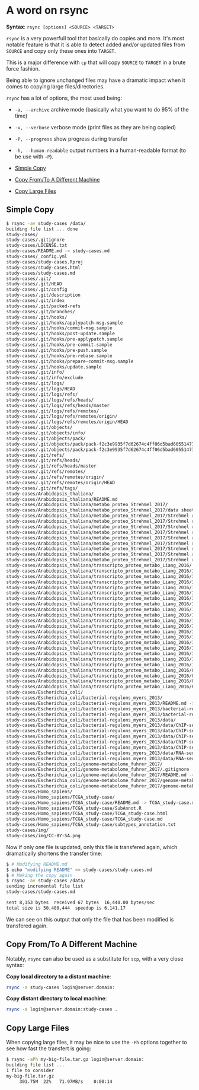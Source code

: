 
# A word on rsync

**Syntax**: `rsync [options] <SOURCE> <TARGET>`

`rsync` is a very powerfull tool that basically do copies and more.
It's most notable feature is that it is able to detect added and/or updated files
from `SOURCE` and copy only these ones into `TARGET`.

This is a major difference with `cp` that will copy `SOURCE` to `TARGET` in a
brute force fashion.

Being able to ignore unchanged files may have a dramatic impact when it comes
to copying large files/directories.

`rsync` has a lot of options, the most used being:

- `-a, --archive` archive mode (basically what you want to do 95% of the time)
- `-v, --verbose` verbose mode (print files as they are being copied)
- `-P, --progress` show progress during transfer
- `-h, --human-readable` output numbers in a human-readable format (to be use with `-P`).


- [Simple Copy](#simple-copy)
- [Copy From/To A Different Machine](#copy-from-to-a-different_machine)
- [Copy Large Files](#copy-large-files)

## Simple Copy

```bash
$ rsync -av study-cases /data/
building file list ... done
study-cases/
study-cases/.gitignore
study-cases/LICENSE.txt
study-cases/README.md -> study-cases.md
study-cases/_config.yml
study-cases/study-cases.Rproj
study-cases/study-cases.html
study-cases/study-cases.md
study-cases/.git/
study-cases/.git/HEAD
study-cases/.git/config
study-cases/.git/description
study-cases/.git/index
study-cases/.git/packed-refs
study-cases/.git/branches/
study-cases/.git/hooks/
study-cases/.git/hooks/applypatch-msg.sample
study-cases/.git/hooks/commit-msg.sample
study-cases/.git/hooks/post-update.sample
study-cases/.git/hooks/pre-applypatch.sample
study-cases/.git/hooks/pre-commit.sample
study-cases/.git/hooks/pre-push.sample
study-cases/.git/hooks/pre-rebase.sample
study-cases/.git/hooks/prepare-commit-msg.sample
study-cases/.git/hooks/update.sample
study-cases/.git/info/
study-cases/.git/info/exclude
study-cases/.git/logs/
study-cases/.git/logs/HEAD
study-cases/.git/logs/refs/
study-cases/.git/logs/refs/heads/
study-cases/.git/logs/refs/heads/master
study-cases/.git/logs/refs/remotes/
study-cases/.git/logs/refs/remotes/origin/
study-cases/.git/logs/refs/remotes/origin/HEAD
study-cases/.git/objects/
study-cases/.git/objects/info/
study-cases/.git/objects/pack/
study-cases/.git/objects/pack/pack-f2c3e9935f7d62674c4ff06d5bad60551477f2ae.idx
study-cases/.git/objects/pack/pack-f2c3e9935f7d62674c4ff06d5bad60551477f2ae.pack
study-cases/.git/refs/
study-cases/.git/refs/heads/
study-cases/.git/refs/heads/master
study-cases/.git/refs/remotes/
study-cases/.git/refs/remotes/origin/
study-cases/.git/refs/remotes/origin/HEAD
study-cases/.git/refs/tags/
study-cases/Arabidopsis_thaliana/
study-cases/Arabidopsis_thaliana/README.md
study-cases/Arabidopsis_thaliana/metabo_proteo_Strehmel_2017/
study-cases/Arabidopsis_thaliana/metabo_proteo_Strehmel_2017/data sheet 1.pdf
study-cases/Arabidopsis_thaliana/metabo_proteo_Strehmel_2017/Strehmel revised suppl tables/
study-cases/Arabidopsis_thaliana/metabo_proteo_Strehmel_2017/Strehmel revised suppl tables/Revised Suppl Table S1 Roots.xlsx
study-cases/Arabidopsis_thaliana/metabo_proteo_Strehmel_2017/Strehmel revised suppl tables/Revised Suppl Table S2 Root Exudates JL140617.xlsx
study-cases/Arabidopsis_thaliana/metabo_proteo_Strehmel_2017/Strehmel revised suppl tables/Revised Suppl Table S3 Analytical Characterization.xlsx
study-cases/Arabidopsis_thaliana/metabo_proteo_Strehmel_2017/Strehmel revised suppl tables/Revised Suppl Table S4 Root exudate proteome.xlsx
study-cases/Arabidopsis_thaliana/metabo_proteo_Strehmel_2017/Strehmel revised suppl tables/Revised_Suppl_Table_S1_Roots.txt
study-cases/Arabidopsis_thaliana/metabo_proteo_Strehmel_2017/Strehmel revised suppl tables/Revised_Suppl_Table_S2_Root_Exudates_JL140617.txt
study-cases/Arabidopsis_thaliana/metabo_proteo_Strehmel_2017/Strehmel revised suppl tables/Revised_Suppl_Table_S3_Analytical_Characterization.txt
study-cases/Arabidopsis_thaliana/metabo_proteo_Strehmel_2017/Strehmel revised suppl tables/Revised_Suppl_Table_S4_Root_exudate_proteome.txt
study-cases/Arabidopsis_thaliana/transcripto_proteo_metabo_Liang_2016/
study-cases/Arabidopsis_thaliana/transcripto_proteo_metabo_Liang_2016/12870_2016_726_MOESM10_ESM.txt
study-cases/Arabidopsis_thaliana/transcripto_proteo_metabo_Liang_2016/12870_2016_726_MOESM10_ESM.xlsx
study-cases/Arabidopsis_thaliana/transcripto_proteo_metabo_Liang_2016/12870_2016_726_MOESM12_ESM.xlsx
study-cases/Arabidopsis_thaliana/transcripto_proteo_metabo_Liang_2016/12870_2016_726_MOESM13_ESM.xlsx
study-cases/Arabidopsis_thaliana/transcripto_proteo_metabo_Liang_2016/12870_2016_726_MOESM14_ESM.xlsx
study-cases/Arabidopsis_thaliana/transcripto_proteo_metabo_Liang_2016/12870_2016_726_MOESM15_ESM.xlsx
study-cases/Arabidopsis_thaliana/transcripto_proteo_metabo_Liang_2016/12870_2016_726_MOESM16_ESM.xlsx
study-cases/Arabidopsis_thaliana/transcripto_proteo_metabo_Liang_2016/12870_2016_726_MOESM17_ESM.xlsx
study-cases/Arabidopsis_thaliana/transcripto_proteo_metabo_Liang_2016/12870_2016_726_MOESM18_ESM.xlsx
study-cases/Arabidopsis_thaliana/transcripto_proteo_metabo_Liang_2016/12870_2016_726_MOESM19_ESM.txt
study-cases/Arabidopsis_thaliana/transcripto_proteo_metabo_Liang_2016/12870_2016_726_MOESM19_ESM.xlsx
study-cases/Arabidopsis_thaliana/transcripto_proteo_metabo_Liang_2016/12870_2016_726_MOESM1_ESM.txt
study-cases/Arabidopsis_thaliana/transcripto_proteo_metabo_Liang_2016/12870_2016_726_MOESM1_ESM.xlsx
study-cases/Arabidopsis_thaliana/transcripto_proteo_metabo_Liang_2016/12870_2016_726_MOESM2_ESM.txt
study-cases/Arabidopsis_thaliana/transcripto_proteo_metabo_Liang_2016/12870_2016_726_MOESM2_ESM.xlsx
study-cases/Arabidopsis_thaliana/transcripto_proteo_metabo_Liang_2016/12870_2016_726_MOESM3_ESM.txt
study-cases/Arabidopsis_thaliana/transcripto_proteo_metabo_Liang_2016/12870_2016_726_MOESM3_ESM.xlsx
study-cases/Arabidopsis_thaliana/transcripto_proteo_metabo_Liang_2016/12870_2016_726_MOESM4_ESM.xlsx
study-cases/Arabidopsis_thaliana/transcripto_proteo_metabo_Liang_2016/GSM1388555_WT_0.Gene.rpkm.txt.gz
study-cases/Arabidopsis_thaliana/transcripto_proteo_metabo_Liang_2016/GSM1388556_WT_1.Gene.rpkm.txt.gz
study-cases/Arabidopsis_thaliana/transcripto_proteo_metabo_Liang_2016/GSM1388557_WT_8.Gene.rpkm.txt.gz
study-cases/Arabidopsis_thaliana/transcripto_proteo_metabo_Liang_2016/README.md
study-cases/Escherichia_coli/
study-cases/Escherichia_coli/bacterial-regulons_myers_2013/
study-cases/Escherichia_coli/bacterial-regulons_myers_2013/README.md -> bacterial-regulons_myers_2013.md
study-cases/Escherichia_coli/bacterial-regulons_myers_2013/bacterial-regulons_myers_2013.html
study-cases/Escherichia_coli/bacterial-regulons_myers_2013/bacterial-regulons_myers_2013.md
study-cases/Escherichia_coli/bacterial-regulons_myers_2013/data/
study-cases/Escherichia_coli/bacterial-regulons_myers_2013/data/ChIP-seq/
study-cases/Escherichia_coli/bacterial-regulons_myers_2013/data/ChIP-seq/FNR1_vs_input1_cutadapt_bowtie2_homer.bed
study-cases/Escherichia_coli/bacterial-regulons_myers_2013/data/ChIP-seq/FNR1_vs_input1_cutadapt_bowtie2_macs2.bed
study-cases/Escherichia_coli/bacterial-regulons_myers_2013/data/ChIP-seq/FNR_200bp.wig
study-cases/Escherichia_coli/bacterial-regulons_myers_2013/data/ChIP-seq/input_200bp.wig
study-cases/Escherichia_coli/bacterial-regulons_myers_2013/data/RNA-seq/
study-cases/Escherichia_coli/bacterial-regulons_myers_2013/data/RNA-seq/cutadapt_bwa_featureCounts_all.tsv
study-cases/Escherichia_coli/genome-metabolome_fuhrer_2017/
study-cases/Escherichia_coli/genome-metabolome_fuhrer_2017/.gitignore
study-cases/Escherichia_coli/genome-metabolome_fuhrer_2017/README.md -> genome-metabolome_fuhrer_2017.md
study-cases/Escherichia_coli/genome-metabolome_fuhrer_2017/genome-metabolome_fuhrer_2017.html
study-cases/Escherichia_coli/genome-metabolome_fuhrer_2017/genome-metabolome_fuhrer_2017.md
study-cases/Homo_sapiens/
study-cases/Homo_sapiens/TCGA_study-case/
study-cases/Homo_sapiens/TCGA_study-case/README.md -> TCGA_study-case.md
study-cases/Homo_sapiens/TCGA_study-case/SubAnnot.R
study-cases/Homo_sapiens/TCGA_study-case/TCGA_study-case.html
study-cases/Homo_sapiens/TCGA_study-case/TCGA_study-case.md
study-cases/Homo_sapiens/TCGA_study-case/subtypes_annotation.txt
study-cases/img/
study-cases/img/CC-BY-SA.png
```

Now if only one file is updated, only this file is transfered again, which
dramatically shortens the transfer time:

```bash
$ # Modifying README.md
$ echo "modifying README" >> study-cases/study-cases.md
$ # Making the copy again
$ rsync -av study-cases /data/
sending incremental file list
study-cases/study-cases.md

sent 8,153 bytes  received 67 bytes  16,440.00 bytes/sec
total size is 50,480,444  speedup is 6,141.17
```

We can see on this output that only the file that has been modified is transfered
again.


## Copy From/To A Different Machine

Notably, `rsync` can also be used as a substitute for `scp`, with a very close
syntax:

**Copy local directory to a distant machine**:

```bash
rsync -a study-cases login@server.domain:
```

**Copy distant directory to local machine**:

```bash
rsync -a login@server.domain:study-cases .
```

## Copy Large Files

When copying large files, it may be nice to use the `-Ph` options together
to see how fast the transfert is going:

```bash
$ rsync -aPh my-big-file.tar.gz login@server.domain:
building file list ...
1 file to consider
my-big-file.tar.gz
     301.75M  22%   71.97MB/s    0:00:14
```








